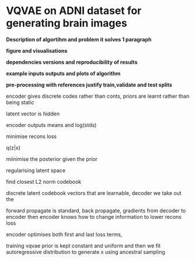 # VQVAE on ADNI dataset for generating brain images

**Description of algortihm and problem it solves 1 paragraph**

**figure and visualisations**


**dependencies versions and reproducibility of results**


**example inputs outputs and plots of algorithm**


**pre-processing with references justify train,validate and test splits**



encoder gives discrete codes rather than conts, priors are learnt rather than being static

latent vector is hidden

encoder outputs means and log(stds) 

minimise recons loss

q(z|x)

miinimise the posterior given the prior

regularising latent space

find closest L2 norm codebook

discrete latent codebook vectors that are learnable, decoder we take out the 

forward propagate is standard, back propagate, gradients from decoder to encoder then encoder knows how to change information to lower recons loss 

encoder optimises both first and last loss terms, 

training vqvae prior is kept constant and uniform and then we fit autoregressive distribution to generate x using ancestral sampling
